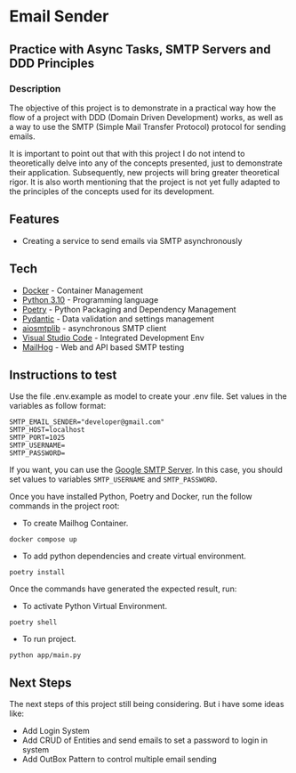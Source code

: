 # Email Sender
## Practice with Async Tasks, SMTP Servers and DDD Principles


### Description

The objective of this project is to demonstrate in a practical way how the flow of a project with DDD (Domain Driven Development) works, as well as a way to use the SMTP (Simple Mail Transfer Protocol) protocol for sending emails.

It is important to point out that with this project I do not intend to theoretically delve into any of the concepts presented, just to demonstrate their application. Subsequently, new projects will bring greater theoretical rigor. It is also worth mentioning that the project is not yet fully adapted to the principles of the concepts used for its development.

## Features

- Creating a service to send emails via SMTP asynchronously

## Tech

- [Docker](https://docs.docker.com/) - Container Management
- [Python 3.10](https://www.python.org/) - Programming language
- [Poetry](https://python-poetry.org/) - Python Packaging and Dependency Management
- [Pydantic](https://docs.pydantic.dev/) - Data validation and settings management 
- [aiosmtplib](https://pypi.org/project/aiosmtplib/) -  asynchronous SMTP client 
- [Visual Studio Code](https://code.visualstudio.com/) - Integrated Development Env
- [MailHog](https://github.com/mailhog/MailHog) - Web and API based SMTP testing

## Instructions to test

Use the file .env.example as model to create your .env file. Set values in the variables as follow format:
```
SMTP_EMAIL_SENDER="developer@gmail.com"
SMTP_HOST=localhost
SMTP_PORT=1025
SMTP_USERNAME=
SMTP_PASSWORD=
```

If you want, you can use the [Google SMTP Server](https://support.google.com/a/answer/176600?hl=en). In this case, you should
set values to variables ``` SMTP_USERNAME ``` and ``` SMTP_PASSWORD ```.

Once you have installed Python, Poetry and Docker, run the follow commands in the project root:

- To create Mailhog Container.

``` 
docker compose up 
```

- To add python dependencies and create virtual environment.

```
poetry install
```

Once the commands have generated the expected result, run:

- To activate Python Virtual Environment.
```
poetry shell
```

- To run project.
```
python app/main.py
```

## Next Steps

The next steps of this project still being considering. But i have some ideas like:

- Add Login System
- Add CRUD of Entities and send emails to set a password to login in system
- Add OutBox Pattern to control multiple email sending

